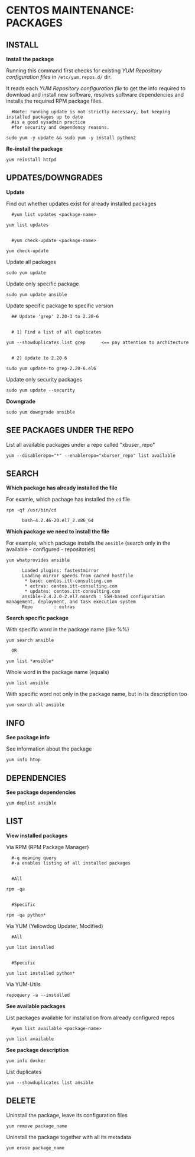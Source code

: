 # CENTOS MAINTENANCE: PACKAGES



## INSTALL

**Install the package**

Running this command first checks for existing *YUM Repository configuration files* in `/etc/yum.repos.d/` dir. 

It reads each *YUM Repository configuration file* to get the info required to download and install new software, resolves software dependencies and installs the required RPM package files.
```
  #Note: running update is not strictly necessary, but keeping installed packages up to date 
  #is a good sysadmin practice 
  #for security and dependency reasons.
  
sudo yum -y update && sudo yum -y install python2
```

**Re-install the package**
```
yum reinstall httpd
```


## UPDATES/DOWNGRADES

**Update**

Find out whether updates exist for already installed packages
```
  #yum list updates <package-name>
  
yum list updates


  #yum check-update <package-name>
  
yum check-update
```

Update all packages
```
sudo yum update
```

Update only specific package
```
sudo yum update ansible
```

Update specific package to specific version
```
  ## Update 'grep' 2.20-3 to 2.20-6
  
  
  # 1) Find a list of all duplicates
  
yum --showduplicates list grep      <== pay attention to architecture


  # 2) Update to 2.20-6
  
sudo yum update-to grep-2.20-6.el6
```

Update only security packages
```
sudo yum update --security
```

**Downgrade**

```
sudo yum downgrade ansible
```



## SEE PACKAGES UNDER THE REPO

List all available packages under a repo called "xbuser_repo"
```
yum --disablerepo="*" --enablerepo="xburser_repo" list available
```


## SEARCH

**Which package has already installed the file**

For examle, which pachage has installed the `cd` file
```
rpm -qf /usr/bin/cd

      bash-4.2.46-20.el7_2.x86_64
```

**Which package we need to install the file**

For example, which package installs the `ansible` (search only in the available - configured - repositories)
```
yum whatprovides ansible

      Loaded plugins: fastestmirror
      Loading mirror speeds from cached hostfile
       * base: centos.itt-consulting.com
       * extras: centos.itt-consulting.com
       * updates: centos.itt-consulting.com
      ansible-2.4.2.0-2.el7.noarch : SSH-based configuration management, deployment, and task execution system
      Repo        : extras
```

**Search specific package**

With specific word in the package name (like %%)
```
yum search ansible

  OR

yum list *ansible*
```

Whole word in the package name (equals)
```
yum list ansible
```

With specific word not only in the package name, but in its description too
```
yum search all ansible
```

## INFO

**See package info**

See information about the package
```
yum info htop
```


## DEPENDENCIES

**See package dependencies**
```
yum deplist ansible
```

## LIST

**View installed packages**

Via RPM (RPM Package Manager)
```
  #-q meaning query 
  #-a enables listing of all installed packages
      
      
  #All
 
rpm -qa


  #Specific
  
rpm -qa python*
```

Via YUM (Yellowdog Updater, Modified)
```
  #All
  
yum list installed


  #Specific
  
yum list installed python*
```

Via YUM-Utils
```
repoquery -a --installed
```

**See available packages**

List packages available for installation from already configured repos
```
  #yum list available <package-name>
  
yum list available
```


**See package description**

```
yum info docker
```


List duplicates
```
yum --showduplicates list ansible
```


## DELETE

Uninstall the package, leave its configuration files 
```
yum remove package_name
```

Uninstall the package together with all its metadata
```
yum erase package_name
```



























